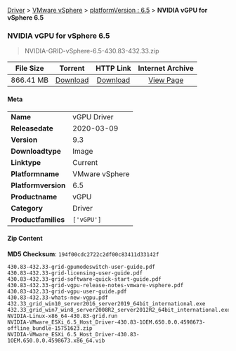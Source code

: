 
[Driver](/README.md)  >  [VMware vSphere](/index/Driver/VMware_vSphere.md)  >  [platformVersion : 6.5](/index/Driver/VMware_vSphere/6.5.md)  >  **NVIDIA vGPU for vSphere 6.5**


###    NVIDIA vGPU for vSphere 6.5

> NVIDIA-GRID-vSphere-6.5-430.83-432.33.zip   


| **File Size** | **Torrent**  | **HTTP Link** | **Internet Archive** |
|:-------------:|:------------:|:-------------:|:--------------------:|
| 866.41 MB |  [Download](https://archive.org/download/nvgpu_NVIDIA-GRID-vSphere-6.5-430.83-432.33.zip_wsiy2ffg/nvgpu_NVIDIA-GRID-vSphere-6.5-430.83-432.33.zip_wsiy2ffg_archive.torrent)       | [Download](https://archive.org/compress/nvgpu_NVIDIA-GRID-vSphere-6.5-430.83-432.33.zip_wsiy2ffg) | [View Page](https://archive.org/details/nvgpu_NVIDIA-GRID-vSphere-6.5-430.83-432.33.zip_wsiy2ffg)       |

#### Meta

<table>
<tr><td><strong>Name</strong></td><td>vGPU Driver</td></tr>
<tr><td><strong>Releasedate</strong></td><td>2020-03-09</td></tr>
<tr><td><strong>Version</strong></td><td>9.3</td></tr>
<tr><td><strong>Downloadtype</strong></td><td>Image</td></tr>
<tr><td><strong>Linktype</strong></td><td>Current</td></tr>
<tr><td><strong>Platformname</strong></td><td>VMware vSphere</td></tr>
<tr><td><strong>Platformversion</strong></td><td>6.5</td></tr>
<tr><td><strong>Productname</strong></td><td>vGPU</td></tr>
<tr><td><strong>Category</strong></td><td>Driver</td></tr>
<tr><td><strong>Productfamilies</strong></td><td><code>['vGPU']</code></td></tr>
</table>

#### Zip Content

**MD5 Checksum**: `194f00cdc2722c2df00c83411d33142f`

```text
430.83-432.33-grid-gpumodeswitch-user-guide.pdf
430.83-432.33-grid-licensing-user-guide.pdf
430.83-432.33-grid-software-quick-start-guide.pdf
430.83-432.33-grid-vgpu-release-notes-vmware-vsphere.pdf
430.83-432.33-grid-vgpu-user-guide.pdf
430.83-432.33-whats-new-vgpu.pdf
432.33_grid_win10_server2016_server2019_64bit_international.exe
432.33_grid_win7_win8_server2008R2_server2012R2_64bit_international.exe
NVIDIA-Linux-x86_64-430.83-grid.run
NVIDIA-VMware_ESXi_6.5_Host_Driver-430.83-1OEM.650.0.0.4598673-offline_bundle-15751623.zip
NVIDIA-VMware_ESXi_6.5_Host_Driver-430.83-1OEM.650.0.0.4598673.x86_64.vib
```